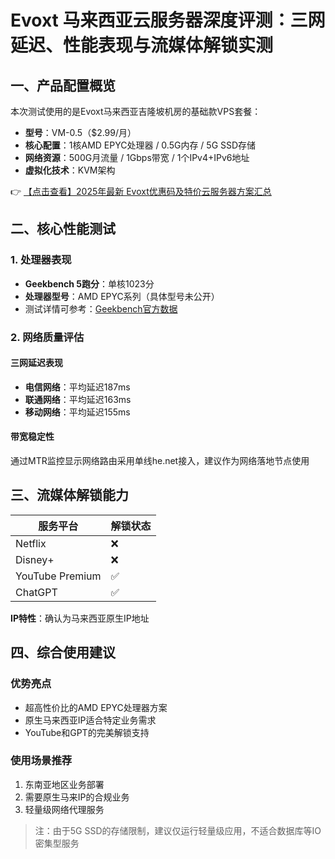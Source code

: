 # Evoxt 马来西亚云服务器深度评测：三网延迟、性能表现与流媒体解锁实测

## 一、产品配置概览
本次测试使用的是Evoxt马来西亚吉隆坡机房的基础款VPS套餐：
- **型号**：VM-0.5（$2.99/月）
- **核心配置**：1核AMD EPYC处理器 / 0.5G内存 / 5G SSD存储
- **网络资源**：500G月流量 / 1Gbps带宽 / 1个IPv4+IPv6地址
- **虚拟化技术**：KVM架构

👉 [【点击查看】2025年最新 Evoxt优惠码及特价云服务器方案汇总](https://bit.ly/evoxt)

## 二、核心性能测试
### 1. 处理器表现
- **Geekbench 5跑分**：单核1023分
- **处理器型号**：AMD EPYC系列（具体型号未公开）
- 测试详情可参考：[Geekbench官方数据](https://browser.geekbench.com/v6/cpu/22636689)

### 2. 网络质量评估
#### 三网延迟表现
- **电信网络**：平均延迟187ms
- **联通网络**：平均延迟163ms 
- **移动网络**：平均延迟155ms

#### 带宽稳定性
通过MTR监控显示网络路由采用单线he.net接入，建议作为网络落地节点使用

## 三、流媒体解锁能力
| 服务平台       | 解锁状态 |
|----------------|----------|
| Netflix        | ❌        |
| Disney+        | ❌        |
| YouTube Premium| ✅        |
| ChatGPT        | ✅        |

**IP特性**：确认为马来西亚原生IP地址

## 四、综合使用建议
### 优势亮点
- 超高性价比的AMD EPYC处理器方案
- 原生马来西亚IP适合特定业务需求
- YouTube和GPT的完美解锁支持

### 使用场景推荐
1. 东南亚地区业务部署
2. 需要原生马来IP的合规业务
3. 轻量级网络代理服务

> 注：由于5G SSD的存储限制，建议仅运行轻量级应用，不适合数据库等IO密集型服务